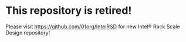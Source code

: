 # This repository is retired!
Please visit https://github.com/01org/IntelRSD for new Intel® Rack Scale Design repository!
